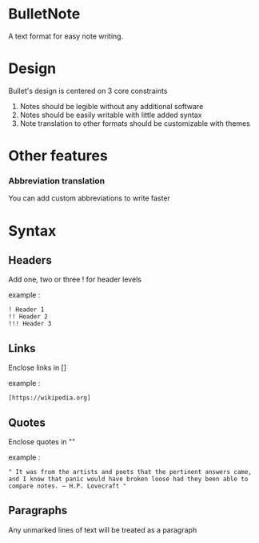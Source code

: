 # BulletNote
 A text format for easy note writing.


# Design

Bullet's design is centered on 3 core constraints

1. Notes should be legible without any additional software
2. Notes should be easily writable with little added syntax
3. Note translation to other formats should be customizable with themes

# Other features

### Abbreviation translation

You can add custom abbreviations to write faster 


# Syntax

## Headers

Add one, two or three ! for header levels

example :
```
! Header 1
!! Header 2
!!! Header 3
```
## Links

Enclose links in []

example : 
```
[https://wikipedia.org]
```

## Quotes

Enclose quotes in "" 

example :
```
" It was from the artists and poets that the pertinent answers came, and I know that panic would have broken loose had they been able to compare notes. — H.P. Lovecraft "
```

## Paragraphs
Any unmarked lines of text will be treated as a paragraph

